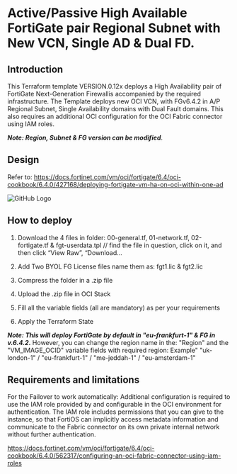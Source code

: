 # Active/Passive High Available FortiGate pair Regional Subnet with New VCN, Single AD & Dual FD. 

## Introduction

This Terraform template VERSION.0.12x deploys a High Availability pair of FortiGate Next-Generation Firewallis accompanied by the required infrastructure.
The Template deploys new OCI VCN, with FGv6.4.2 in A/P Regional Subnet, Single Availability domains with Dual Fault domains.
This also requires an additional OCI configuration for the OCI Fabric connector using IAM roles.

**_Note: Region, Subnet & FG version can be modified_**.

## Design

Refer to: https://docs.fortinet.com/vm/oci/fortigate/6.4/oci-cookbook/6.4.0/427168/deploying-fortigate-vm-ha-on-oci-within-one-ad 

![GitHub Logo](https://user-images.githubusercontent.com/64405031/90371151-91372480-e07f-11ea-915e-9abc0a595418.png)

## How to deploy

1. Download the 4 files in folder: 00-general.tf, 01-network.tf, 02-fortigate.tf & fgt-userdata.tpl  // find the file in question, click on it, and then click “View Raw”, “Download...

2. Add Two BYOL FG License files name them as: fgt1.lic  &  fgt2.lic
3. Compress the folder in a .zip file 
4. Upload the .zip file in OCI Stack
5. Fill all the variable fields (all are mandatory) as per your requirements 
6. Apply the Terraform State 

**_Note: This will deploy FortiGate by default in "eu-frankfurt-1" & FG in v.6.4.2_.**
However, you can change the region name in the: "Region" and the "VM_IMAGE_OCID" variable fields with required region:
Example"  "uk-london-1" / "eu-frankfurt-1" / "me-jeddah-1" / "eu-amsterdam-1"

## Requirements and limitations

For the Failover to work automatically: Additional configuration is required to use the IAM role provided by and configurable in the OCI environment for authentication. The IAM role includes permissions that you can give to the instance, so that FortiOS can implicitly access metadata information and communicate to the Fabric connector on its own private internal network without further authentication.

https://docs.fortinet.com/vm/oci/fortigate/6.4/oci-cookbook/6.4.0/562317/configuring-an-oci-fabric-connector-using-iam-roles
